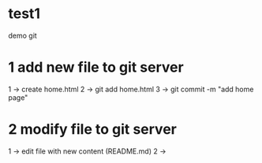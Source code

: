 # test1
demo git

1 add new file to git server
===========================
1 -> create home.html
2 -> git add home.html
3 -> git commit -m "add home page"

2 modify file to git server
===========================
1 -> edit file with new content (README.md)
2 -> 